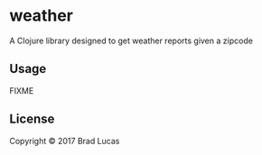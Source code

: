 # weather

A Clojure library designed to get weather reports given a zipcode

## Usage

FIXME

## License

Copyright © 2017 Brad Lucas

